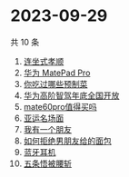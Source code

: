 # 2023-09-29

共 10 条

<!-- BEGIN ZHIHUSEARCH -->
<!-- 最后更新时间 Fri Sep 29 2023 07:11:18 GMT+0800 (China Standard Time) -->
1. [连坐式孝顺](https://www.zhihu.com/search?q=连坐式孝顺)
1. [华为 MatePad Pro](https://www.zhihu.com/search?q=华为%20MatePad%20Pro)
1. [你吃过哪些预制菜](https://www.zhihu.com/search?q=你吃过哪些预制菜)
1. [华为高阶智驾年底全国开放](https://www.zhihu.com/search?q=华为高阶智驾年底全国开放)
1. [mate60pro值得买吗](https://www.zhihu.com/search?q=mate60pro值得买吗)
1. [亚运名场面](https://www.zhihu.com/search?q=亚运名场面)
1. [我有一个朋友](https://www.zhihu.com/search?q=我有一个朋友)
1. [如何拒绝男朋友给的面包](https://www.zhihu.com/search?q=如何拒绝男朋友给的面包)
1. [蓝牙耳机](https://www.zhihu.com/search?q=蓝牙耳机)
1. [五条悟被腰斩](https://www.zhihu.com/search?q=五条悟被腰斩)
<!-- END ZHIHUSEARCH -->
